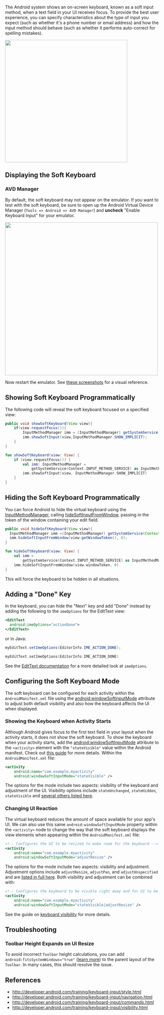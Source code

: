 The Android system shows an on-screen keyboard, known as a soft input method, when a text field in your UI receives focus. To provide the best user experience, you can specify characteristics about the type of input you expect (such as whether it's a phone number or email address) and how the input method should behave (such as whether it performs auto-correct for spelling mistakes).

<img src="https://i.imgur.com/vIMWbX9.png" width="400" />

## Displaying the Soft Keyboard

### AVD Manager

By default, the soft keyboard may not appear on the emulator. If you want to test with the soft keyboard, be sure to open up the Android Virtual Device Manager (`Tools => Android => AVD Manager`) and **uncheck** "Enable Keyboard Input" for your emulator. 

<img src="https://i.imgur.com/hlPAVYG.png" width="500" /> 

Now restart the emulator. See [these screenshots](https://imgur.com/a/kf1s9) for a visual reference.

## Showing Soft Keyboard Programmatically 

The following code will reveal the soft keyboard focused on a specified view:

```java
public void showSoftKeyboard(View view){
    if(view.requestFocus()){
        InputMethodManager imm = (InputMethodManager) getSystemService(Context.INPUT_METHOD_SERVICE);
        imm.showSoftInput(view,InputMethodManager.SHOW_IMPLICIT);
    }
}
```

```kotlin
fun showSoftKeyboard(view: View) {
    if (view.requestFocus()) {
        val imm: InputMethodManager =
            getSystemService(Context.INPUT_METHOD_SERVICE) as InputMethodManager
        imm.showSoftInput(view, InputMethodManager.SHOW_IMPLICIT)
    }
}
```

## Hiding the Soft Keyboard Programmatically

You can force Android to hide the virtual keyboard using the [InputMethodManager](http://developer.android.com/reference/android/view/inputmethod/InputMethodManager.html), calling [hideSoftInputFromWindow](http://developer.android.com/reference/android/view/inputmethod/InputMethodManager.html#hideSoftInputFromWindow%28android.os.IBinder,%20int%29), passing in the token of the window containing your edit field.

```java
public void hideSoftKeyboard(View view){
  InputMethodManager imm =(InputMethodManager) getSystemService(Context.INPUT_METHOD_SERVICE);
  imm.hideSoftInputFromWindow(view.getWindowToken(), 0);
}
```

```kotlin
fun hideSoftKeyboard(view: View) {
    val imm =
        getSystemService(Context.INPUT_METHOD_SERVICE) as InputMethodManager
    imm.hideSoftInputFromWindow(view.windowToken, 0)
}
```

This will force the keyboard to be hidden in all situations. 

## Adding a "Done" Key

In the keyboard, you can hide the "Next" key and add "Done" instead by adding the following to the `imeOptions` for the EditText view:

```xml
<EditText
  android:imeOptions="actionDone">
</EditText>
```

or in Java:

```java
myEditText.setImeOptions(EditorInfo.IME_ACTION_DONE);
```

```kotlin
myEditText.setImeOptions(EditorInfo.IME_ACTION_DONE)
```

See the [EditText documentation](http://developer.android.com/reference/android/widget/TextView.html#attr_android%3aimeActionLabel) for a more detailed look at `imeOptions`.

## Configuring the Soft Keyboard Mode

The soft keyboard can be configured for each activity within the `AndroidManifest.xml` file using the [android:windowSoftInputMode](http://developer.android.com/guide/topics/manifest/activity-element.html#wsoft) attribute to adjust both default visibility and also how the keyboard affects the UI when displayed. 

### Showing the Keyboard when Activity Starts

Although Android gives focus to the first text field in your layout when the activity starts, it does not show the soft keyboard. To show the keyboard when your activity starts, add the [android:windowSoftInputMode](http://developer.android.com/guide/topics/manifest/activity-element.html#wsoft) attribute to the `<activity>` element with the `"stateVisible"` value within the Android manifest. Check out [this guide](http://developer.android.com/training/keyboard-input/visibility.html#ShowOnStart) for more details. Within the `AndroidManifest.xml` file:

```xml
<activity
    android:name="com.example.myactivity"
    android:windowSoftInputMode="stateVisible" />
```

The options for the mode include two aspects: visibility of the keyboard and adjustment of the UI. Visibility options include `stateUnchanged`, `stateHidden`, `stateVisible` and [several others listed here](http://developer.android.com/guide/topics/manifest/activity-element.html#wsoft).

### Changing UI Reaction

The virtual keyboard reduces the amount of space available for your app's UI. We can also use this same `android:windowSoftInputMode` property within the `<activity>` node to change the way that the soft keyboard displays the view elements when appearing within the `AndroidManifest.xml` file:

```xml
<!-- Configures the UI to be resized to make room for the keyboard -->
<activity
    android:name="com.example.myactivity"
    android:windowSoftInputMode="adjustResize" />
```

The options for the mode include two aspects: visibility and adjustment. Adjustment options include `adjustResize`, `adjustPan`, and `adjustUnspecified` and are [listed in full here](
http://developer.android.com/guide/topics/manifest/activity-element.html#wsoft). Both visibility and adjustment can be combined with:

```xml
<!-- Configures the keyboard to be visible right away and for UI to be resized when shown -->
<activity
    android:name="com.example.myactivity"
    android:windowSoftInputMode="stateVisible|adjustResize" />
```

See the guide on [keyboard visibility](http://developer.android.com/training/keyboard-input/visibility.html) for more details.

## Troubleshooting

### Toolbar Height Expands on UI Resize

To avoid incorrect `Toolbar` height calculations, you can add `android:fitsSystemWindows="true"` ([learn more](https://medium.com/google-developers/why-would-i-want-to-fitssystemwindows-4e26d9ce1eec)) to the parent layout of the `Toolbar`. In many cases, this should resolve the issue.  

## References

 * <http://developer.android.com/training/keyboard-input/style.html>
 * <http://developer.android.com/training/keyboard-input/navigation.html>
 * <http://developer.android.com/training/keyboard-input/commands.html>
 * <http://developer.android.com/training/keyboard-input/visibility.html>
